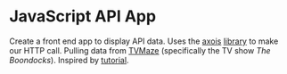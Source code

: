 # JavaScript API App

Create a front end app to display API data. Uses the [axois](https://github.com/axios/axios) [library](https://github.com/axios/axios) to make our HTTP call. Pulling data from [TVMaze](https://www.tvmaze.com/api) (specifically the TV show _The Boondocks_). Inspired by [tutorial](https://www.taniarascia.com/how-to-connect-to-an-api-with-javascript).
